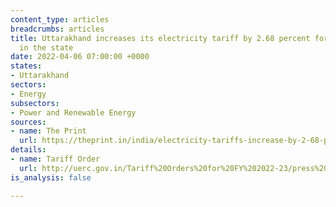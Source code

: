 ```yaml
---
content_type: articles
breadcrumbs: articles
title: Uttarakhand increases its electricity tariff by 2.68 percent for domestic consumers
  in the state
date: 2022-04-06 07:00:00 +0000
states:
- Uttarakhand
sectors:
- Energy
subsectors:
- Power and Renewable Energy
sources:
- name: The Print
  url: https://theprint.in/india/electricity-tariffs-increase-by-2-68-pc-in-uttarakhand/897585/
details:
- name: Tariff Order
  url: http://uerc.gov.in/Tariff%20Orders%20for%20FY%202022-23/press%20relase%202022-33/UPCL/2%20Press_Note-UPCL__31-03-2022%20English.pdf
is_analysis: false

---
```

